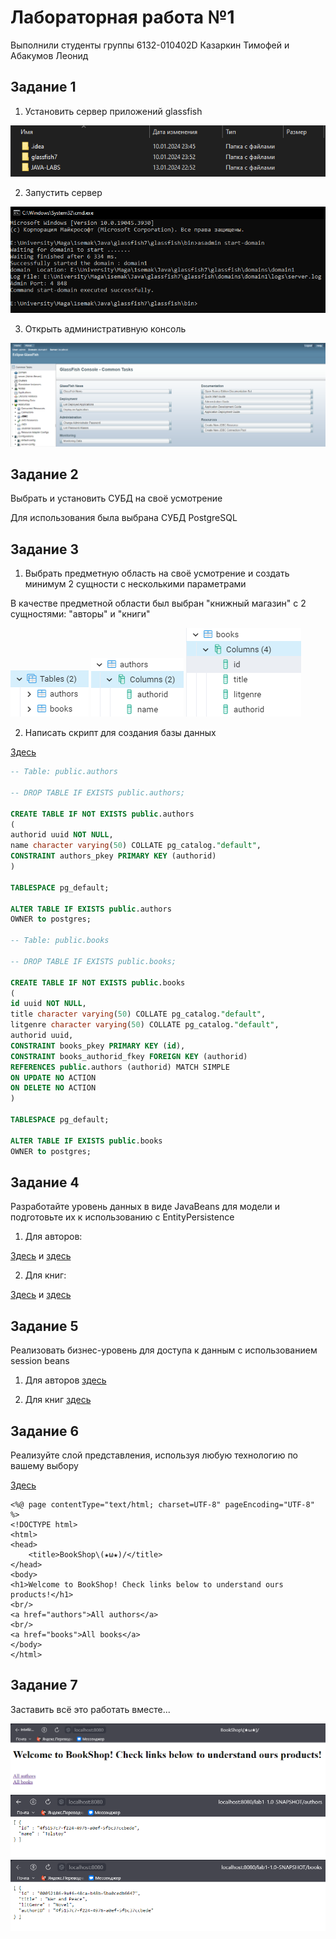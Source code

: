<h1>Лабораторная работа №1</h1>

Выполнили студенты группы 6132-010402D Казаркин Тимофей и Абакумов Леонид

<h2>Задание 1</h2>

1. Установить сервер приложений glassfish

![GlassFish7 install](images/1.1.png)

2. Запустить сервер

![GlassFish7 start](images/1.2.png)

3. Открыть административную консоль

![GlassFish7 settings](images/1.3.png)

<h2>Задание 2</h2>

Выбрать и установить СУБД на своё усмотрение

Для использования была выбрана СУБД PostgreSQL

<h2>Задание 3</h2>

1. Выбрать предметную область на своё усмотрение и создать минимум 2 сущности с несколькими параметрами

В качестве предметной области был выбран "книжный магазин" с 2 сущностями: "авторы" и "книги"

![GlassFish7 settings](images/3.1.png)
![GlassFish7 settings](images/3.2.png)
![GlassFish7 settings](images/3.3.png)

2. Написать скрипт для создания базы данных

[Здесь](src/BookShop.db)

```sql
-- Table: public.authors

-- DROP TABLE IF EXISTS public.authors;

CREATE TABLE IF NOT EXISTS public.authors
(
authorid uuid NOT NULL,
name character varying(50) COLLATE pg_catalog."default",
CONSTRAINT authors_pkey PRIMARY KEY (authorid)
)

TABLESPACE pg_default;

ALTER TABLE IF EXISTS public.authors
OWNER to postgres;

-- Table: public.books

-- DROP TABLE IF EXISTS public.books;

CREATE TABLE IF NOT EXISTS public.books
(
id uuid NOT NULL,
title character varying(50) COLLATE pg_catalog."default",
litgenre character varying(50) COLLATE pg_catalog."default",
authorid uuid,
CONSTRAINT books_pkey PRIMARY KEY (id),
CONSTRAINT books_authorid_fkey FOREIGN KEY (authorid)
REFERENCES public.authors (authorid) MATCH SIMPLE
ON UPDATE NO ACTION
ON DELETE NO ACTION
)

TABLESPACE pg_default;

ALTER TABLE IF EXISTS public.books
OWNER to postgres;
```

<h2>Задание 4</h2>

Разработайте уровень данных в виде JavaBeans для модели и подготовьте их к использованию с EntityPersistence

1. Для авторов:

[Здесь](src/main/java/com/example/lab1/repositories/AuthorRepository.java)
и [здесь](src/main/java/com/example/lab1/models/AuthorEntity.java)

2. Для книг:

[Здесь](src/main/java/com/example/lab1/repositories/BookRepository.java)
и [здесь](src/main/java/com/example/lab1/models/BookEntity.java)

<h2>Задание 5</h2>

Реализовать бизнес-уровень для доступа к данным с использованием session beans

1. Для авторов [здесь](src/main/java/com/example/lab1/services/AuthorService.java)

2. Для книг [здесь](src/main/java/com/example/lab1/services/BookService.java)

<h2>Задание 6</h2>

Реализуйте слой представления, используя любую технологию по вашему выбору

[Здесь](src/main/webapp/index.jsp)

```angular2html
<%@ page contentType="text/html; charset=UTF-8" pageEncoding="UTF-8" %>
<!DOCTYPE html>
<html>
<head>
    <title>BookShop\(★ω★)/</title>
</head>
<body>
<h1>Welcome to BookShop! Check links below to understand ours products!</h1>
<br/>
<a href="authors">All authors</a>
<br/>
<a href="books">All books</a>
</body>
</html>
```

<h2>Задание 7</h2>

Заставить всё это работать вместе...

![WebApp MainPage](images/7.1.png)
![WebApp Authors](images/7.2.png)
![WebApp Books](images/7.3.png)

